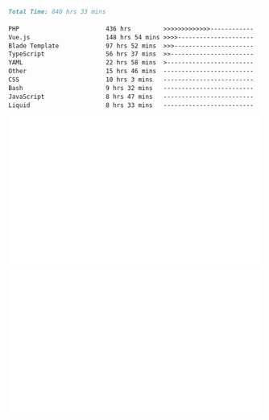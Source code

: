 <!--START_SECTION:waka-->

```markdown
Total Time: 848 hrs 33 mins

PHP                        436 hrs         >>>>>>>>>>>>>------------   50.44 %
Vue.js                     148 hrs 54 mins >>>>---------------------   17.23 %
Blade Template             97 hrs 52 mins  >>>----------------------   11.32 %
TypeScript                 56 hrs 37 mins  >>-----------------------   06.55 %
YAML                       22 hrs 58 mins  >------------------------   02.66 %
Other                      15 hrs 46 mins  -------------------------   01.82 %
CSS                        10 hrs 3 mins   -------------------------   01.16 %
Bash                       9 hrs 32 mins   -------------------------   01.10 %
JavaScript                 8 hrs 47 mins   -------------------------   01.02 %
Liquid                     8 hrs 33 mins   -------------------------   00.99 %
```

<!--END_SECTION:waka-->
<p align="center">
    <img src="https://raw.githubusercontent.com/rjp2525/rjp2525/output/generated/overview.svg">
    <img src="https://raw.githubusercontent.com/rjp2525/rjp2525/output/generated/languages.svg">
</p>
